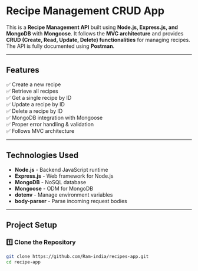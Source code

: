 # Recipe Management CRUD App

This is a **Recipe Management API** built using **Node.js, Express.js, and MongoDB** with **Mongoose**. It follows the **MVC architecture** and provides **CRUD (Create, Read, Update, Delete) functionalities** for managing recipes. The API is fully documented using **Postman**.

---

## Features
✅ Create a new recipe  
✅ Retrieve all recipes  
✅ Get a single recipe by ID  
✅ Update a recipe by ID  
✅ Delete a recipe by ID  
✅ MongoDB integration with Mongoose  
✅ Proper error handling & validation  
✅ Follows MVC architecture  

---

## Technologies Used
- **Node.js** - Backend JavaScript runtime  
- **Express.js** - Web framework for Node.js  
- **MongoDB** - NoSQL database  
- **Mongoose** - ODM for MongoDB  
- **dotenv** - Manage environment variables  
- **body-parser** - Parse incoming request bodies  

---

## Project Setup

### 1️⃣ Clone the Repository
```bash
git clone https://github.com/Ram-india/recipes-app.git
cd recipe-app


